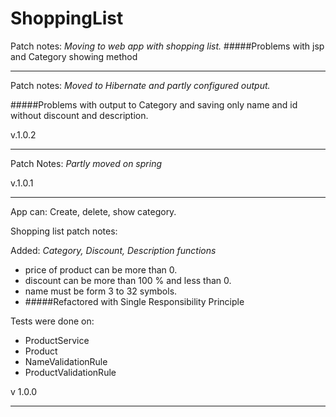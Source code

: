# ShoppingList
Patch notes:
*Moving to web app with shopping list.*
#####Problems with jsp and Category showing method

---
Patch notes:
*Moved to Hibernate and partly configured output.*

#####Problems with output to Category and saving only name and id without discount and description.

v.1.0.2

---
Patch Notes:
*Partly moved on spring*

v.1.0.1

---
App can:
Create, delete, show category.

Shopping list patch notes:

Added: 
*Category, Discount, Description functions*

- price of product can be more than 0.
- discount can be more than 100 % and less than 0.
- name must be form 3 to 32 symbols.
- #####Refactored with Single Responsibility Principle

Tests were done on:

- ProductService
- Product
- NameValidationRule
- ProductValidationRule

v 1.0.0

---
